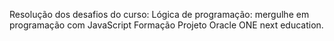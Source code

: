 Resolução dos desafios do curso: Lógica de programação: mergulhe em programação com JavaScript
Formação Projeto Oracle ONE next education.

